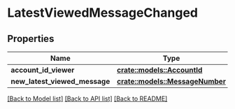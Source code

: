 # LatestViewedMessageChanged

## Properties

Name | Type | Description | Notes
------------ | ------------- | ------------- | -------------
**account_id_viewer** | [**crate::models::AccountId**](AccountId.md) |  | 
**new_latest_viewed_message** | [**crate::models::MessageNumber**](MessageNumber.md) |  | 

[[Back to Model list]](../README.md#documentation-for-models) [[Back to API list]](../README.md#documentation-for-api-endpoints) [[Back to README]](../README.md)


